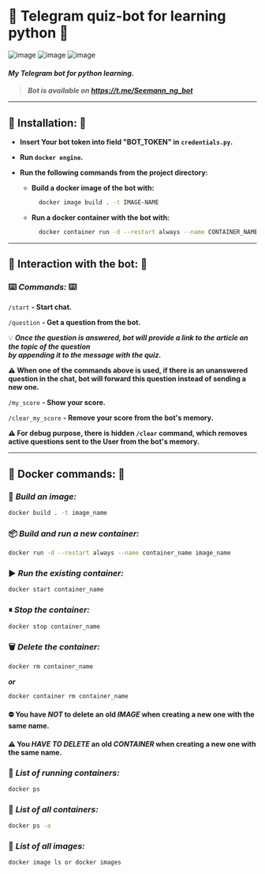 # 🤖 Telegram quiz-bot for learning python 🤖

![image](https://img.shields.io/badge/Python-FFD43B?style=for-the-badge&logo=python&logoColor=blue)
![image](https://img.shields.io/badge/Telegram-2CA5E0?style=for-the-badge&logo=telegram&logoColor=white)
![image](https://img.shields.io/badge/Docker-2CA5E0?style=for-the-badge&logo=docker&logoColor=white)

#### _My Telegram bot for python learning._

> ___Bot is available on https://t.me/Seemann_ng_bot___

----

## 💾 Installation: 💾

- __Insert Your bot token into field "BOT_TOKEN" in `credentials.py`.__

- __Run `docker engine`.__

- __Run the following commands from the project directory:__

  - __Build a docker image of the bot with:__

    ```bash
      docker image build . -t IMAGE-NAME
    ```
  
  - __Run a docker container with the bot with:__

    ```bash
      docker container run -d --restart always --name CONTAINER_NAME IMAGE-NAME
    ```

----

## 📠 Interaction with the bot: 📠

### ⌨️ _Commands:_ ⌨️

`/start` __- Start chat.__
 
`/question` __- Get a question from the bot.__
 
💡 ___Once the question is answered, bot will provide a link to the article on the topic of the question\
by appending it to the message with the quiz.___
 
__⚠️ When one of the commands above is used, if there is an unanswered question in the chat, bot will forward this question instead of sending a new one.__

`/my_score` __- Show your score.__
 
`/clear_my_score` __- Remove your score from the bot's memory.__

__⚠️ For debug purpose, there is hidden `/clear` command,️ which removes active questions sent to the User 
from the bot's memory.__

----

## 🚢 Docker commands: 🚢

### 📝 _Build an image:_

```bash
docker build . -t image_name
```

### 📦 _Build and run a new container:_

```bash
docker run -d --restart always --name container_name image_name
```

### ▶️ _Run the existing container:_

```bash
docker start container_name
```

### ⏸ _Stop the container:_

```bash
docker stop container_name
```

### 🗑  _Delete the container:_

```bash
docker rm container_name
```

___or___

```bash
docker container rm container_name
```

#### ⛔️ You have _NOT_ to delete an old _IMAGE_ when creating a new one with the same name.

#### ⚠️ You _HAVE TO DELETE_ an old _CONTAINER_ when creating a new one with the same name.

### 🛂 _List of running containers:_

```bash
docker ps
```

### 🛅 _List of all containers:_

```bash
docker ps -a
```

### 🛃 _List of all images:_

```bash
docker image ls or docker images
```
